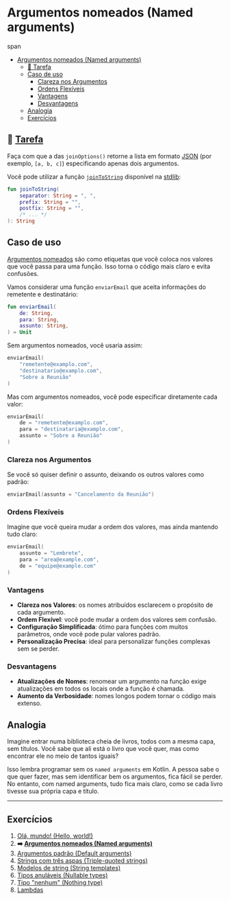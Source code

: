 # Argumentos nomeados (Named arguments)

span

<p></p>

<!-- TOC -->

* [Argumentos nomeados (Named arguments)](#argumentos-nomeados-named-arguments)
  * [🔗 Tarefa](#-tarefa)
  * [Caso de uso](#caso-de-uso)
    * [Clareza nos Argumentos](#clareza-nos-argumentos)
    * [Ordens Flexíveis](#ordens-flexíveis)
    * [Vantagens](#vantagens)
    * [Desvantagens](#desvantagens)
  * [Analogia](#analogia)
  * [Exercícios](#exercícios)

<!-- TOC -->

</details>

## 🔗 [Tarefa](https://play.kotlinlang.org/koans/Introduction/Named%20arguments/Task.kt)

Faça com que a das `joinOptions()` retorne a lista em formato [JSON](https://pt.wikipedia.org/wiki/JSON) (por exemplo, `[a, b, c]`)
especificando apenas dois argumentos.

Você pode utilizar a função [`joinToString`](https://kotlinlang.org/api/latest/jvm/stdlib/kotlin.collections/join-to-string.html) disponível
na [stdlib](https://kotlinlang.org/api/latest/jvm/stdlib/):

```kotlin
fun joinToString(
    separator: String = ", ",
    prefix: String = "",
    postfix: String = "",
    /* ... */
): String
```

## Caso de uso

[Argumentos nomeados](https://kotlinlang.org/docs/kotlin-tour-functions.html#named-arguments) são como etiquetas que você coloca nos valores que você passa para uma função. Isso torna o código mais claro e evita confusões.

Vamos considerar uma função `enviarEmail` que aceita informações do remetente e destinatário:

```kotlin
fun enviarEmail(
    de: String,
    para: String,
    assunto: String,
) = Unit
```

Sem argumentos nomeados, você usaria assim:

```kotlin
enviarEmail(
    "remetente@examplo.com",
    "destinatario@examplo.com",
    "Sobre a Reunião"
)
```

Mas com argumentos nomeados, você pode especificar diretamente cada valor:

```kotlin
enviarEmail(
    de = "remetente@examplo.com",
    para = "destinataria@examplo.com",
    assunto = "Sobre a Reunião"
)
```

### Clareza nos Argumentos

Se você só quiser definir o assunto, deixando os outros valores como padrão:

```kotlin
enviarEmail(assunto = "Cancelamento da Reunião")
```

### Ordens Flexíveis

Imagine que você queira mudar a ordem dos valores, mas ainda mantendo tudo claro:

```kotlin
enviarEmail(
    assunto = "Lembrete",
    para = "area@example.com",
    de = "equipe@example.com"
)
```

### Vantagens

- **Clareza nos Valores**: os nomes atribuídos esclarecem o propósito de cada argumento.
- **Ordem Flexível**: você pode mudar a ordem dos valores sem confusão.
- **Configuração Simplificada**: ótimo para funções com muitos parâmetros, onde você pode pular valores padrão.
- **Personalização Precisa**: ideal para personalizar funções complexas sem se perder.

### Desvantagens

- **Atualizações de Nomes**: renomear um argumento na função exige atualizações em todos os locais onde a função é chamada.
- **Aumento da Verbosidade**: nomes longos podem tornar o código mais extenso.

## Analogia

Imagine entrar numa biblioteca cheia de livros, todos com a mesma capa, sem títulos. Você sabe que ali está o livro que você quer, mas como
encontrar ele no meio de tantos iguais?

Isso lembra programar sem os `named arguments` em Kotlin. A pessoa sabe o que quer fazer, mas sem identificar bem os argumentos, fica fácil
se
perder. No entanto, com named arguments, tudo fica mais claro, como se cada livro tivesse sua própria capa e título.

---

## Exercícios

1. [Olá, mundo! (Hello, world!)](https://github.com/rsicarelli/kotlin-koans-edu-br/blob/main/koans/src/commonMain/kotlin/com/rsicarelli/koansbr/introduction/helloWorld/README.md)
2. **➡️ [Argumentos nomeados (Named arguments)](https://github.com/rsicarelli/kotlin-koans-edu-br/blob/main/koans/src/commonMain/kotlin/com/rsicarelli/koansbr/introduction/namedArguments/README.md )**
3. [Argumentos padrão (Default arguments)](https://github.com/rsicarelli/kotlin-koans-edu-br/blob/main/koans/src/commonMain/kotlin/com/rsicarelli/koansbr/introduction/defaultArguments/README.md)
4. [Strings com três aspas (Triple-quoted strings)](https://github.com/rsicarelli/kotlin-koans-edu-br/blob/main/koans/src/commonMain/kotlin/com/rsicarelli/koansbr/introduction/tripleQuotedStrings/README.md)
5. [Modelos de string (String templates)](https://github.com/rsicarelli/kotlin-koans-edu-br/blob/main/koans/src/commonMain/kotlin/com/rsicarelli/koansbr/introduction/stringTemplates/README.md)
6. [Tipos anuláveis (Nullable types)](https://github.com/rsicarelli/kotlin-koans-edu-br/blob/main/koans/src/commonMain/kotlin/com/rsicarelli/koansbr/introduction/nullableTypes/README.md)
7. [Tipo "nenhum" (Nothing type)](https://github.com/rsicarelli/kotlin-koans-edu-br/blob/main/koans/src/commonMain/kotlin/com/rsicarelli/koansbr/introduction/nothingType/README.md)
8. [Lambdas](https://github.com/rsicarelli/kotlin-koans-edu-br/blob/main/koans/src/commonMain/kotlin/com/rsicarelli/koansbr/introduction/lambdas/README.md)
